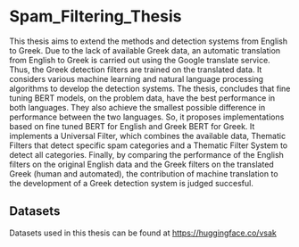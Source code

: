 # Spam_Filtering_Thesis

This thesis aims to extend the methods and detection systems from English to Greek. Due to the lack of available Greek data, an automatic translation from English to Greek is carried out using the Google translate service. Thus, the Greek detection filters are trained on the translated data. It considers various machine learning and natural language processing algorithms to develop the detection systems. The thesis, concludes that fine tuning BERT models, on the problem data, have the best performance in both languages. They also achieve the smallest possible difference in performance between the two languages. So, it proposes implementations based on fine tuned BERT for English and Greek BERT for Greek. It implements a Universal Filter, which combines the available data, Thematic Filters that detect specific spam categories and a Thematic Filter System to detect all categories. Finally, by comparing the performance of the English filters on the original English data and the Greek filters on the translated Greek (human and automated), the contribution of machine translation to the development of a Greek detection system is judged succesful.


## Datasets

Datasets used in this thesis can be found at https://huggingface.co/vsak 
